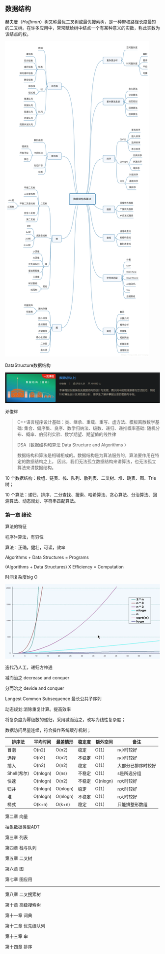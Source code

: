## 数据结构

赫夫曼（*Huffman*）树又称最优二叉树或最优搜索树，是一种带权路径长度最短的二叉树。在许多应用中，常常赋给树中结点一个有某种意义的实数，称此实数为该结点的权。

  ![dsa](https://raw.githubusercontent.com/akingse/my-picbed/main/file.png)



DataStructure数据结构

![image-20230325214328442](https://raw.githubusercontent.com/akingse/my-picbed/main/image-20230325214328442.png)

邓俊辉



> C++语言程序设计基础：类、继承、重载、重写、虚方法、模板离散数学基础: 集合、偏序集、良序、数学归纳法、级数、递归、递推概率基础: 随机分布、概率、伯努利实验、数学期望、期望值的线性律
>
> DSA（数据结构和算法 Data Structure and Algorithms ）
>
> 数据结构和算法是相辅相成的。数据结构是为算法服务的，算法要作用在特定的数据结构之上。 因此，我们无法孤立数据结构来讲算法，也无法孤立算法来讲数据结构。

10 个数据结构：数组、链表、栈、队列、散列表、二叉树、堆、跳表、图、Trie 树；

10 个算法：递归、排序、二分查找、搜索、哈希算法、贪心算法、分治算法、回溯算法、动态规划、字符串匹配算法。

 

 

### 第一章 绪论

算法的特征

程序!=算法，有穷性

算法：正确，健壮，可读，效率

Algorithms + Data Structures = Programs

(Algorithms + Data Structures) X Efficiency = Computation

时间复杂度big O

![image-20230325220859365](https://raw.githubusercontent.com/akingse/my-picbed/main/image-20230325220859365.png)

迭代乃人工，递归方神通

减而治之 decrease and conquer

分而治之 devide and conquer

Longest Common Subsequence 最长公共子序列

动态规划:消除重复计算。提高效率

将复杂度为幂级数的递归，采用减而治之，改写为线性复杂度；

数据访问尽量连续，符合操作系统缓存机制；



| **排序法**  | **平均时间** | **最差情形** | **稳定度** | **额外空间** | **备注**           |
| ----------- | ------------ | ------------ | ---------- | ------------ | ------------------ |
| 冒泡        | O(n2)        | O(n2)        | 稳定       | O(1)         | n小时较好          |
| 选择        | O(n2)        | O(n2)        | 不稳定     | O(1)         | n小时较好          |
| 插入        | O(n2)        | O(n2)        | 稳定       | O(1)         | 大部分已排序时较好 |
| Shell(希尔) | O(nlogn)     | O(ns)        | 不稳定     | O(1)         | s是所选分组        |
| 快速        | O(nlogn)     | O(n2)        | 不稳定     | O(nlogn)     | n大时较好          |
| 归并        | O(nlogn)     | O(nlogn)     | 稳定       | O(1)         | n大时较好          |
| 堆          | O(nlogn)     | O(nlogn)     | 不稳定     | O(1)         | n大时较好          |
| 桶式        | O(k+n)       | O(k+n)       | 稳定       | O(1)         | 只能排整形数组     |



第二章 向量

抽象数据类型ADT

 

第三章 列表

第四章 栈与队列

第五章 二叉树

第六章 图

第七章 图应用

---

第八章 二叉搜索树

第十章 高级搜索树

第十一章 词典

第十二章 优先级队列

第十三章 串

第十四章 排序